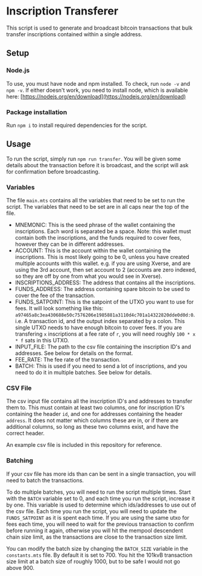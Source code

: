 # Inscription Transferer
This script is used to generate and broadcast bitcoin transactions that bulk transfer inscriptions contained within
a single address.

## Setup
### Node.js
To use, you must have node and npm installed. To check, run `node -v` and `npm -v`. If either doesn't work, you need
to install node, which is available here: [https://nodejs.org/en/download](https://nodejs.org/en/download)

### Package installation
Run `npm i` to install required dependencies for the script.

## Usage
To run the script, simply run `npm run transfer`. You will be given some details about the transaction before it is 
broadcast, and the script will ask for confirmation before broadcasting.

### Variables
The file `main.mts` contains all the variables that need to be set to run the script. The variables that need to be set
are in all caps near the top of the file.
- MNEMONIC: This is the seed phrase of the wallet containing the inscriptions. Each word is separated be a space. 
Note: this wallet must contain both the inscriptions, and the funds required to cover fees, however they can be in 
different addresses.
- ACCOUNT: This is the account within the wallet containing the inscriptions. This is most likely going to be 0, 
unless you have created multiple accounts with this wallet. e.g. if you are using Xverse, and are using the 3rd account,
then set account to 2 (accounts are zero indexed, so they are off by one from what you would see in Xverse).
- INSCRIPTIONS_ADDRESS: The address that contains all the inscriptions.
- FUNDS_ADDRESS: The address containing spare bitcoin to be used to cover the fee of the transaction.
- FUNDS_SATPOINT: This is the satpoint of the UTXO you want to use for fees. It will look something like this: `a97465a8c3ea430688e50c7576206e1985881a3110d4c701a14322820dde0d0d:0`. i.e. A transaction id, and the output index separated by a colon. This single UTXO needs to have enough bitcoin to cover fees. If you are transfering `x` inscriptions at a fee 
rate of `r`, you will need roughly `100 * x * f` sats in this UTXO.
- INPUT_FILE: The path to the csv file containing the inscription ID's and addresses. See below for details on the format.
- FEE_RATE: The fee rate of the transaction.
- BATCH: This is used if you need to send a lot of inscriptions, and you need to do it in multiple batches. See below for details.

### CSV File
The csv input file contains all the inscription ID's and addresses to transfer them to. This must contain at least 
two columns, one for inscription ID's containing the header `id`, and one for addresses containing the header `address`.
It does not matter which columns these are in, or if there are additional columns, so long as these two columns exist, 
and have the correct header.

An example csv file is included in this repository for reference.

### Batching
If your csv file has more ids than can be sent in a single transaction, you will need to batch the transactions. 

To do multiple batches, you will need to run the script multiple times. Start with the `BATCH` variable set to 0, and 
each time you run the script, increase it by one. This variable is used to determine which ids/addresses to use out of 
the csv file. Each time you run the script, you will need to update the `FUNDS_SATPOINT` as it is spent each time. If
you are using the same utxo for fees each time, you will need to wait for the previous transaction to confirm before
running it again, otherwise you will hit the mempool descendent chain size limit, as the transactions are close to the 
transaction size limit.

You can modify the batch size by changing the `BATCH_SIZE` variable in the `constants.mts` file. By default it is set 
to 700. You hit the 101kvB transaction size limit at a batch size of roughly 1000, but to be safe I would not go 
above 900. 